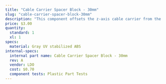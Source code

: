 ```yaml
---
title: "Cable Carrier Spacer Block - 30mm"
slug: "cable-carrier-spacer-block-30mm"
description: "This component offsets the z-axis cable carrier from the cross-slide plate."
price: $3.00
quantity:
  standard: 1
  xl: 1
specs:
  material: Gray UV stabilized ABS
internal-specs:
  internal part name: Cable Carrier Spacer Block - 30mm
  rev: A
  vendor: LDO
  cost: $0.70
  component tests: Plastic Part Tests
---
```

